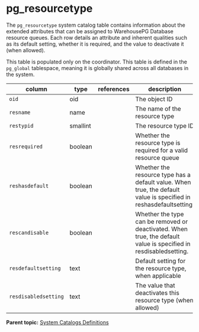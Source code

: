 # pg_resourcetype 

The `pg_resourcetype` system catalog table contains information about the extended attributes that can be assigned to WarehousePG Database resource queues. Each row details an attribute and inherent qualities such as its default setting, whether it is required, and the value to deactivate it \(when allowed\).

This table is populated only on the coordinator. This table is defined in the `pg_global` tablespace, meaning it is globally shared across all databases in the system.

|column|type|references|description|
|------|----|----------|-----------|
|`oid`|oid| |The object ID|
|`resname`|name| |The name of the resource type|
|`restypid`|smallint| |The resource type ID|
|`resrequired`|boolean| |Whether the resource type is required for a valid resource queue|
|`reshasdefault`|boolean| |Whether the resource type has a default value. When true, the default value is specified in reshasdefaultsetting.|
|`rescandisable`|boolean| |Whether the type can be removed or deactivated. When true, the default value is specified in resdisabledsetting.|
|`resdefaultsetting`|text| |Default setting for the resource type, when applicable|
|`resdisabledsetting`|text| |The value that deactivates this resource type \(when allowed\)|

**Parent topic:** [System Catalogs Definitions](../system_catalogs/catalog_ref-html.html)

